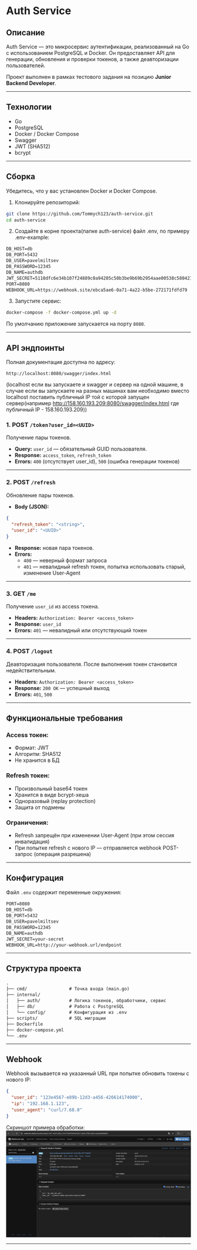 
# Auth Service

## Описание

Auth Service — это микросервис аутентификации, реализованный на Go с использованием PostgreSQL и Docker. Он предоставляет API для генерации, обновления и проверки токенов, а также деавторизации пользователей.

Проект выполнен в рамках тестового задания на позицию **Junior Backend Developer**.

---

## Технологии

- Go
- PostgreSQL
- Docker / Docker Compose
- Swagger
- JWT (SHA512)
- bcrypt

---

## Сборка

Убедитесь, что у вас установлен Docker и Docker Compose.

1. Клонируйте репозиторий:
```bash
git clone https://github.com/Tommych123/auth-service.git
cd auth-service
```
2. Создайте в корне проекта(папке auth-service) файл .env, по примеру .env-example:

```env
DB_HOST=db
DB_PORT=5432
DB_USER=pavelmiltsev
DB_PASSWORD=12345
DB_NAME=authdb
JWT_SECRET=5110dfc6e34b107f24889c0a94205c50b3be9b69b2954aae00538c58042112d7646ba96062eb0de856a5db72b8c9c4acba651c19c3cf555f9bc7a665d5671f7f
PORT=8080
WEBHOOK_URL=https://webhook.site/ebca5ae6-0a71-4a22-b5be-272171fdfd79
```

3. Запустите сервис:
```bash
docker-compose -f docker-compose.yml up -d
```

По умолчанию приложение запускается на порту `8080`.

---

## API эндпоинты

Полная документация доступна по адресу:
```
http://localhost:8080/swagger/index.html
```
(localhost если вы запускаете и swagger и сервер на одной машине, в случае если вы запускаете на разных машинах вам необходимо вместо localhost поставить публичный IP той с которой запущен сервер(например http://158.160.193.209:8080/swagger/index.html где публичный IP - 158.160.193.209))

### 1. POST `/token?user_id=<UUID>`

Получение пары токенов.

- **Query:** `user_id` — обязательный GUID пользователя.
- **Response:** `access_token`, `refresh_token`
- **Errors:** `400` (отсутствует user_id), `500` (ошибка генерации токенов)

---

### 2. POST `/refresh`

Обновление пары токенов.

- **Body (JSON):**
```json
{
  "refresh_token": "<string>",
  "user_id": "<UUID>"
}
```

- **Response:** новая пара токенов.
- **Errors:**
  - `400` — неверный формат запроса
  - `401` — невалидный refresh токен, попытка использовать старый, изменение User-Agent

---

### 3. GET `/me`

Получение `user_id` из access токена.

- **Headers:** `Authorization: Bearer <access_token>`
- **Response:** `user_id`
- **Errors:** `401` — невалидный или отсутствующий токен

---

### 4. POST `/logout`

Деавторизация пользователя. После выполнения токен становится недействительным.

- **Headers:** `Authorization: Bearer <access_token>`
- **Response:** `200 OK` — успешный выход
- **Errors:** `401`, `500`

---

## Функциональные требования

### Access токен:
- Формат: JWT
- Алгоритм: SHA512
- Не хранится в БД

### Refresh токен:
- Произвольный base64 токен
- Хранится в виде bcrypt-хеша
- Одноразовый (replay protection)
- Защита от подмены

### Ограничения:
- Refresh запрещён при изменении User-Agent (при этом сессия инвалидация)
- При попытке refresh с нового IP — отправляется webhook POST-запрос (операция разрешена)

---

## Конфигурация

Файл `.env` содержит переменные окружения:

```
PORT=8080
DB_HOST=db
DB_PORT=5432
DB_USER=pavelmiltsev
DB_PASSWORD=12345
DB_NAME=authdb
JWT_SECRET=your-secret
WEBHOOK_URL=http://your-webhook.url/endpoint
```

---

## Структура проекта

```
.
├── cmd/                # Точка входа (main.go)
├── internal/
│   ├── auth/           # Логика токенов, обработчики, сервис
│   ├── db/             # Работа с PostgreSQL
│   └── config/         # Конфигурация из .env
├── scripts/            # SQL миграции
├── Dockerfile
├── docker-compose.yml
└── .env
```

---

## Webhook

Webhook вызывается на указанный URL при попытке обновить токены с нового IP:

```json
{
  "user_id": "123e4567-e89b-12d3-a456-426614174000",
  "ip": "192.168.1.123",
  "user_agent": "curl/7.68.0"
}
```
Скриншот примера обработки:
![Webhook Example](image.png)

---